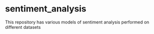 # sentiment_analysis
 This repository has various models of sentiment analysis performed on different datasets
